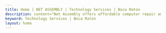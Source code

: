 ```yaml
---
title: Home | NET ASSEMBLY | Technology Services | Boca Raton
description: content="Net Assembly offers affordable computer repair and technology services including Custom PC builds"
keyword: Technology Services | Boca Raton
layout: home
---
```

